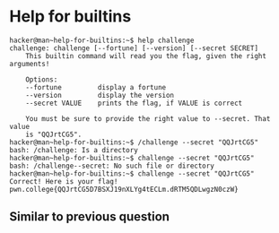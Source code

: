 # Help for builtins
    hacker@man~help-for-builtins:~$ help challenge
    challenge: challenge [--fortune] [--version] [--secret SECRET]
        This builtin command will read you the flag, given the right arguments!
        
        Options:
        --fortune         display a fortune
        --version         display the version
        --secret VALUE    prints the flag, if VALUE is correct

        You must be sure to provide the right value to --secret. That value
        is "QQJrtCG5".
    hacker@man~help-for-builtins:~$ /challenge --secret "QQJrtCG5"
    bash: /challenge: Is a directory
    hacker@man~help-for-builtins:~$ challenge --secret "QQJrtCG5"
    bash: /challenge--secret: No such file or directory
    hacker@man~help-for-builtins:~$ challenge --secret "QQJrtCG5"
    Correct! Here is your flag!
    pwn.college{QQJrtCG5D7BSXJ19nXLYg4tECLm.dRTM5QDLwgzN0czW}
 ## Similar to previous question    

